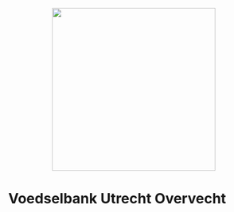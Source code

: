 <p align="center"><img width="328px" src="https://nuxtjs.org/logos/nuxt.svg"></p>


# Voedselbank Utrecht Overvecht



